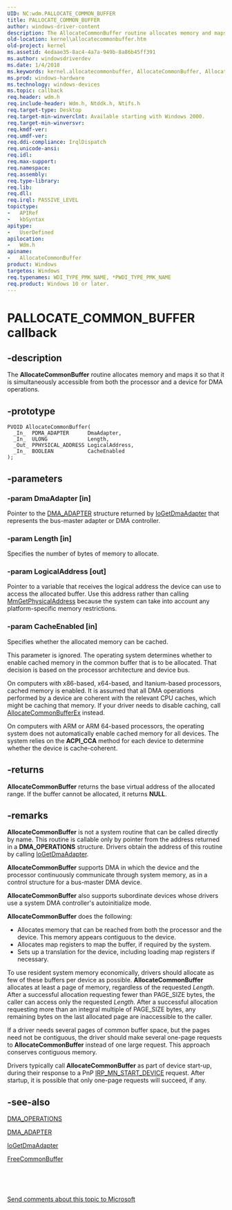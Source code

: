 ```yaml
---
UID: NC:wdm.PALLOCATE_COMMON_BUFFER
title: PALLOCATE_COMMON_BUFFER
author: windows-driver-content
description: The AllocateCommonBuffer routine allocates memory and maps it so that it is simultaneously accessible from both the processor and a device for DMA operations.
old-location: kernel\allocatecommonbuffer.htm
old-project: kernel
ms.assetid: 4edaae35-8ac4-4a7a-949b-8a86b45ff391
ms.author: windowsdriverdev
ms.date: 1/4/2018
ms.keywords: kernel.allocatecommonbuffer, AllocateCommonBuffer, AllocateCommonBuffer callback function [Kernel-Mode Driver Architecture], AllocateCommonBuffer, PALLOCATE_COMMON_BUFFER, PALLOCATE_COMMON_BUFFER, wdm/AllocateCommonBuffer, kdma_0e4a27db-db3e-48db-81c2-d83a342a0cbc.xml
ms.prod: windows-hardware
ms.technology: windows-devices
ms.topic: callback
req.header: wdm.h
req.include-header: Wdm.h, Ntddk.h, Ntifs.h
req.target-type: Desktop
req.target-min-winverclnt: Available starting with Windows 2000.
req.target-min-winversvr: 
req.kmdf-ver: 
req.umdf-ver: 
req.ddi-compliance: IrqlDispatch
req.unicode-ansi: 
req.idl: 
req.max-support: 
req.namespace: 
req.assembly: 
req.type-library: 
req.lib: 
req.dll: 
req.irql: PASSIVE_LEVEL
topictype: 
-	APIRef
-	kbSyntax
apitype: 
-	UserDefined
apilocation: 
-	Wdm.h
apiname: 
-	AllocateCommonBuffer
product: Windows
targetos: Windows
req.typenames: WDI_TYPE_PMK_NAME, *PWDI_TYPE_PMK_NAME
req.product: Windows 10 or later.
---
```


# PALLOCATE_COMMON_BUFFER callback


## -description


The <b>AllocateCommonBuffer</b> routine allocates memory and maps it so that it is simultaneously accessible from both the processor and a device for DMA operations.


## -prototype


````
PVOID AllocateCommonBuffer(
  _In_  PDMA_ADAPTER      DmaAdapter,
  _In_  ULONG             Length,
  _Out_ PPHYSICAL_ADDRESS LogicalAddress,
  _In_  BOOLEAN           CacheEnabled
);
````


## -parameters




### -param DmaAdapter [in]

Pointer to the <a href="..\wdm\ns-wdm-_dma_adapter.md">DMA_ADAPTER</a> structure returned by <a href="https://msdn.microsoft.com/library/windows/hardware/ff549220">IoGetDmaAdapter</a> that represents the bus-master adapter or DMA controller.


### -param Length [in]

Specifies the number of bytes of memory to allocate.


### -param LogicalAddress [out]

Pointer to a variable that receives the logical address the device can use to access the allocated buffer. Use this address rather than calling <a href="..\ntddk\nf-ntddk-mmgetphysicaladdress.md">MmGetPhysicalAddress</a> because the system can take into account any platform-specific memory restrictions.


### -param CacheEnabled [in]

Specifies whether the allocated memory can be cached.

This parameter is ignored. The operating system determines whether to enable cached memory in the common buffer that is to be allocated. That decision is based on the processor architecture and device bus. 

On computers with x86-based, x64-based, and Itanium-based processors, cached memory is enabled. It is assumed that all DMA operations performed by a device are coherent with the relevant CPU caches, which might be caching that memory. If your driver needs to disable caching, call <a href="..\wdm\nc-wdm-pallocate_common_buffer_ex.md">AllocateCommonBufferEx</a> instead.

On computers with ARM or ARM 64-based processors, the operating system does not automatically enable cached memory for all devices. The system relies on the <b>ACPI_CCA</b> method for each device to determine whether the device is cache-coherent. 


## -returns


<b>AllocateCommonBuffer</b> returns the base virtual address of the allocated range. If the buffer cannot be allocated, it returns <b>NULL</b>.



## -remarks


<b>AllocateCommonBuffer</b>
           is not a system routine that can be called directly by name. This routine is callable only by pointer from the address returned in a 
          <b>DMA_OPERATIONS</b>
           structure. Drivers obtain the address of this routine by calling <a href="https://msdn.microsoft.com/library/windows/hardware/ff549220">IoGetDmaAdapter</a>.

<b>AllocateCommonBuffer</b> supports DMA in which the device and the processor continuously communicate through system memory, as in a control structure for a bus-master DMA device.

<b>AllocateCommonBuffer</b> also supports subordinate devices whose drivers use a system DMA controller's autoinitialize mode.

<b>AllocateCommonBuffer</b> does the following:
<ul>
<li>
Allocates memory that can be reached from both the processor and the device. This memory appears contiguous to the device.

</li>
<li>
Allocates map registers to map the buffer, if required by the system.

</li>
<li>
Sets up a translation for the device, including loading map registers if necessary.

</li>
</ul>To use resident system memory economically, drivers should allocate as few of these buffers per device as possible. <b>AllocateCommonBuffer</b> allocates at least a page of memory, regardless of the requested <i>Length</i>. After a successful allocation requesting fewer than PAGE_SIZE bytes, the caller can access only the requested <i>Length</i>. After a successful allocation requesting more than an integral multiple of PAGE_SIZE bytes, any remaining bytes on the last allocated page are inaccessible to the caller.

If a driver needs several pages of common buffer space, but the pages need not be contiguous, the driver should make several one-page requests to <b>AllocateCommonBuffer</b> instead of one large request. This approach conserves contiguous memory.

Drivers typically call <b>AllocateCommonBuffer</b> as part of device start-up, during their response to a PnP <a href="https://msdn.microsoft.com/library/windows/hardware/ff551749">IRP_MN_START_DEVICE</a> request. After startup, it is possible that only one-page requests will succeed, if any.



## -see-also

<a href="..\wdm\ns-wdm-_dma_operations.md">DMA_OPERATIONS</a>

<a href="..\wdm\ns-wdm-_dma_adapter.md">DMA_ADAPTER</a>

<a href="https://msdn.microsoft.com/library/windows/hardware/ff549220">IoGetDmaAdapter</a>

<a href="..\wdm\nc-wdm-pfree_common_buffer.md">FreeCommonBuffer</a>

 

 

<a href="mailto:wsddocfb@microsoft.com?subject=Documentation%20feedback [kernel\kernel]:%20PALLOCATE_COMMON_BUFFER callback function%20 RELEASE:%20(1/4/2018)&amp;body=%0A%0APRIVACY STATEMENT%0A%0AWe use your feedback to improve the documentation. We don't use your email address for any other purpose, and we'll remove your email address from our system after the issue that you're reporting is fixed. While we're working to fix this issue, we might send you an email message to ask for more info. Later, we might also send you an email message to let you know that we've addressed your feedback.%0A%0AFor more info about Microsoft's privacy policy, see http://privacy.microsoft.com/en-us/default.aspx." title="Send comments about this topic to Microsoft">Send comments about this topic to Microsoft</a>


